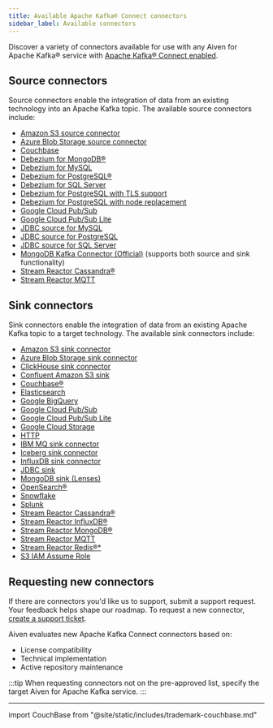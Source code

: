 ```yaml
---
title: Available Apache Kafka® Connect connectors
sidebar_label: Available connectors
---
```


Discover a variety of connectors available for use with any Aiven for Apache Kafka® service with [Apache Kafka® Connect enabled](/docs/products/kafka/kafka-connect/howto/enable-connect).

## Source connectors

Source connectors enable the integration of data from an existing technology into an
Apache Kafka topic. The available source connectors include:

- [Amazon S3 source connector](https://github.com/Aiven-Open/cloud-storage-connectors-for-apache-kafka)
- [Azure Blob Storage source connector](/docs/products/kafka/kafka-connect/howto/azure-blob-source)
- [Couchbase](https://github.com/couchbase/kafka-connect-couchbase)
- [Debezium for MongoDB®](https://debezium.io/docs/connectors/mongodb/)
- [Debezium for MySQL](https://debezium.io/docs/connectors/mysql/)
- [Debezium for PostgreSQL®](/docs/products/kafka/kafka-connect/howto/debezium-source-connector-pg)
- [Debezium for SQL Server](https://debezium.io/docs/connectors/sqlserver/)
- [Debezium for PostgreSQL with TLS support](/docs/products/kafka/kafka-connect/howto/kafka-connect-debezium-tls-pg)
- [Debezium for PostgreSQL with node replacement](/docs/products/kafka/kafka-connect/howto/debezium-source-connector-pg-node-replacement)
- [Google Cloud Pub/Sub](https://github.com/googleapis/java-pubsub-group-kafka-connector/)
- [Google Cloud Pub/Sub Lite](https://github.com/googleapis/java-pubsub-group-kafka-connector/)
- [JDBC source for MySQL](/docs/products/kafka/kafka-connect/howto/jdbc-source-connector-mysql)
- [JDBC source for PostgreSQL](/docs/products/kafka/kafka-connect/howto/jdbc-source-connector-pg)
- [JDBC source for SQL Server](/docs/products/kafka/kafka-connect/howto/jdbc-source-connector-sql-server)
- [MongoDB Kafka Connector (Official)](https://www.mongodb.com/docs/kafka-connector/current/) (supports both source and sink functionality)
- [Stream Reactor Cassandra®](https://docs.lenses.io/5.1/connectors/sources/cassandrasourceconnector/)
- [Stream Reactor MQTT](https://docs.lenses.io/5.1/connectors/sources/mqttsourceconnector/)

## Sink connectors

Sink connectors enable the integration of data from an existing Apache Kafka topic to a
target technology. The available sink connectors include:

- [Amazon S3 sink connector](/docs/products/kafka/kafka-connect/howto/s3-sink-connector-aiven)
- [Azure Blob Storage sink connector](/docs/products/kafka/kafka-connect/howto/azure-blob-sink)
- [ClickHouse sink connector](https://github.com/ClickHouse/clickhouse-kafka-connect)
- [Confluent Amazon S3 sink](/docs/products/kafka/kafka-connect/howto/s3-sink-connector-confluent)
- [Couchbase®](https://github.com/couchbase/kafka-connect-couchbase)
- [Elasticsearch](/docs/products/kafka/kafka-connect/howto/elasticsearch-sink)
- [Google BigQuery](https://github.com/confluentinc/kafka-connect-bigquery)
- [Google Cloud Pub/Sub](https://github.com/googleapis/java-pubsub-group-kafka-connector/)
- [Google Cloud Pub/Sub Lite](https://github.com/googleapis/java-pubsub-group-kafka-connector/)
- [Google Cloud Storage](/docs/products/kafka/kafka-connect/howto/gcs-sink)
- [HTTP](https://github.com/aiven/http-connector-for-apache-kafka)
- [IBM MQ sink connector](/docs/products/kafka/kafka-connect/howto/ibm-mq-sink-connector)
- [Iceberg sink connector](/docs/products/kafka/kafka-connect/howto/iceberg-sink-connector)
- [InfluxDB sink connector](/docs/products/kafka/kafka-connect/howto/influx-sink)
- [JDBC sink](https://github.com/aiven/jdbc-connector-for-apache-kafka/blob/master/docs/sink-connector.md)
- [MongoDB sink (Lenses)](/docs/products/kafka/kafka-connect/howto/mongodb-sink-lenses)
- [OpenSearch®](/docs/products/kafka/kafka-connect/howto/opensearch-sink)
- [Snowflake](https://docs.snowflake.com/en/user-guide/kafka-connector)
- [Splunk](https://github.com/splunk/kafka-connect-splunk)
- [Stream Reactor Cassandra®](https://docs.lenses.io/5.1/connectors/sinks/cassandrasinkconnector/)
- [Stream Reactor InfluxDB®](https://docs.lenses.io/5.1/connectors/sinks/influxsinkconnector/)
- [Stream Reactor MongoDB®](https://docs.lenses.io/5.1/connectors/sinks/mongosinkconnector/)
- [Stream Reactor MQTT](https://docs.lenses.io/5.1/connectors/sinks/mqttsinkconnector/)
- [Stream Reactor Redis®\*](https://docs.lenses.io/5.1/connectors/sinks/redissinkconnector/)
- [S3 IAM Assume Role](/docs/products/kafka/kafka-connect/howto/s3-iam-assume-role)

## Requesting new connectors

If there are connectors you'd like us to support, submit a support request. Your
feedback helps shape our roadmap. To request a new connector,
[create a support ticket](/docs/platform/howto/support#create-a-support-ticket).

Aiven evaluates new Apache Kafka Connect connectors based on:

- License compatibility
- Technical implementation
- Active repository maintenance

:::tip
When requesting connectors not on the pre-approved list, specify the target Aiven for
Apache Kafka service.
:::


------------------------------------------------------------------------

import CouchBase from "@site/static/includes/trademark-couchbase.md"

<CouchBase/>
